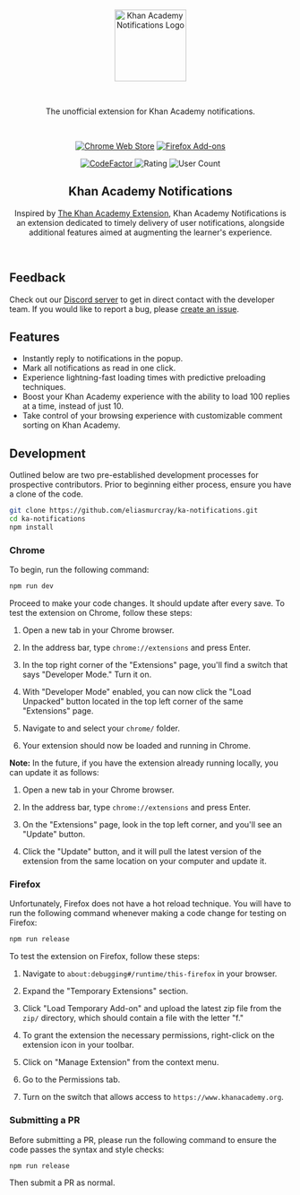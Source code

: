 <br />
<p align="center"><img width="128" alt="Khan Academy Notifications Logo" src="https://raw.githubusercontent.com/eliasmurcray/ka-notifications/main/src/images/128.png"></p>
<br />
<p align="center">The unofficial extension for Khan Academy notifications.</p>
<br />
<p align="center"><a rel="noreferrer noopener" href="https://chrome.google.com/webstore/detail/khan-academy-notification/gdlfnahbohjggjhpcmabnfikiigncjbd/"><img alt="Chrome Web Store" src="https://img.shields.io/badge/Chrome-141e24.svg?&style=for-the-badge&logo=google-chrome&logoColor=white"></a>  <a rel="noreferrer noopener" href="https://addons.mozilla.org/en-US/firefox/addon/khan-academy-notifications/"><img alt="Firefox Add-ons" src="https://img.shields.io/badge/Firefox-141e24.svg?&style=for-the-badge&logo=firefox-browser&logoColor=white"></a>
<p align="center">
  <a href="https://www.codefactor.io/repository/github/eliasmurcray/ka-notifications">
    <img src="https://www.codefactor.io/repository/github/eliasmurcray/ka-notifications/badge" alt="CodeFactor">
  </a>
  <img src="https://img.shields.io/chrome-web-store/rating/gdlfnahbohjggjhpcmabnfikiigncjbd.svg?color=00b16a" alt="Rating">
  <img src="https://img.shields.io/chrome-web-store/users/gdlfnahbohjggjhpcmabnfikiigncjbd.svg?color=07f" alt="User Count">
</p>

<h2 align="center">Khan Academy Notifications</h2>

<p align="center">Inspired by <a href="https://github.com/ka-extension/ka-extension-ts">The Khan Academy Extension</a>, Khan Academy Notifications is an extension dedicated to timely delivery of user notifications, alongside additional features aimed at augmenting the learner's experience.</p>
<br />

## Feedback

Check out our [Discord server](https://discord.com/invite/peexFK5dz6) to get in direct contact with the developer team.
If you would like to report a bug, please [create an issue](https://github.com/eliasmurcray/ka-notifications/issues).

## Features

- Instantly reply to notifications in the popup.
- Mark all notifications as read in one click.
- Experience lightning-fast loading times with predictive preloading techniques.
- Boost your Khan Academy experience with the ability to load 100 replies at a time, instead of just 10.
- Take control of your browsing experience with customizable comment sorting on Khan Academy.

## Development

Outlined below are two pre-established development processes for prospective contributors. Prior to beginning either process, ensure you have a clone of the code.

```bash
git clone https://github.com/eliasmurcray/ka-notifications.git
cd ka-notifications
npm install
```

### Chrome

To begin, run the following command:

```bash
npm run dev
```

Proceed to make your code changes. It should update after every save. To test the extension on Chrome, follow these steps:

1. Open a new tab in your Chrome browser.

2. In the address bar, type `chrome://extensions` and press Enter.

3. In the top right corner of the "Extensions" page, you'll find a switch that says "Developer Mode." Turn it on.

4. With "Developer Mode" enabled, you can now click the "Load Unpacked" button located in the top left corner of the same "Extensions" page.

5. Navigate to and select your `chrome/` folder.

6. Your extension should now be loaded and running in Chrome.

**Note:** In the future, if you have the extension already running locally, you can update it as follows:

1. Open a new tab in your Chrome browser.

2. In the address bar, type `chrome://extensions` and press Enter.

3. On the "Extensions" page, look in the top left corner, and you'll see an "Update" button.

4. Click the "Update" button, and it will pull the latest version of the extension from the same location on your computer and update it.

### Firefox

Unfortunately, Firefox does not have a hot reload technique. You will have to run the following command whenever making a code change for testing on Firefox:

```bash
npm run release
```

To test the extension on Firefox, follow these steps:

1. Navigate to `about:debugging#/runtime/this-firefox` in your browser.

2. Expand the "Temporary Extensions" section.

3. Click "Load Temporary Add-on" and upload the latest zip file from the `zip/` directory, which should contain a file with the letter "f."

4. To grant the extension the necessary permissions, right-click on the extension icon in your toolbar.

5. Click on "Manage Extension" from the context menu.

6. Go to the Permissions tab.

7. Turn on the switch that allows access to `https://www.khanacademy.org`.

### Submitting a PR

Before submitting a PR, please run the following command to ensure the code passes the syntax and style checks:

```bash
npm run release
```

Then submit a PR as normal.
